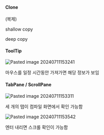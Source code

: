 
#### Clone
(복제)

shallow copy



deep copy


#### ToolTip

![Pasted image 20240711153241](https://github.com/AHHyeon12/My-Java-Study/assets/171016089/ad3d8db3-3d67-47ef-8e62-e107688de9c1)


마우스를 일정 시간동안 가져가면 해당 정보가 보임


#### TabPane / ScrollPane


![Pasted image 20240711153311](https://github.com/AHHyeon12/My-Java-Study/assets/171016089/7434bbbe-f2e0-4da5-9c96-cd41faee4e74)


세 개의 탭이 컴파일 화면에서 확인 가능함


![Pasted image 20240711153542](https://github.com/AHHyeon12/My-Java-Study/assets/171016089/c85e2eb1-ef19-4233-8125-36659a9d991c)



엔터 내리면 스크롤 확인이 가능함


